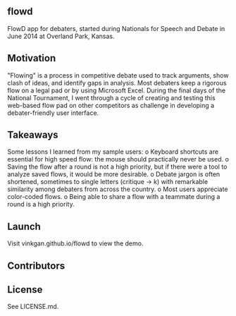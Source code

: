 ## flowd
FlowD app for debaters, started during Nationals for Speech and Debate in June 2014 at Overland Park, Kansas.

## Motivation
"Flowing" is a process in competitive debate used to track arguments, show clash of ideas, and identify gaps in analysis. Most debaters keep a rigorous flow on a legal pad or by using Microsoft Excel. During the final days of the National Tournament, I went through a cycle of creating and testing this web-based flow pad on other competitors as challenge in developing a debater-friendly user interface.

## Takeaways
Some lessons I learned from my sample users:
    o  Keyboard shortcuts are essential for high speed flow: the mouse should practically never be used.
    o  Saving the flow after a round is not a high priority, but if there were a tool to analyze saved flows, it would be more desirable.
    o  Debate jargon is often shortened, sometimes to single letters (critique -> k) with remarkable similarity among debaters from across the country.
    o Most users appreciate color-coded flows.
    o Being able to share a flow with a teammate during a round is a high priority.

## Launch
Visit vinkgan.github.io/flowd to view the demo.

## Contributors

## License
See LICENSE.md.